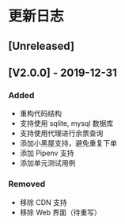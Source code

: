 # 更新日志

## [Unreleased]

## [V2.0.0] - 2019-12-31
### Added
- 重构代码结构
- 支持使用 sqlite, mysql 数据库
- 支持使用代理进行余票查询
- 添加小黑屋支持，避免重复下单
- 添加 Pipenv 支持
- 添加单元测试用例

### Removed
- 移除 CDN 支持
- 移除 Web 界面（待重写）
